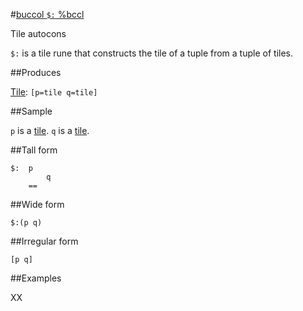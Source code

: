 #[buccol `$:` %bccl](#bccl)

Tile autocons

`$:` is a tile rune that constructs the tile of a tuple from a tuple of tiles. 

##Produces

[Tile](): `[p=tile q=tile]`

##Sample

`p` is a [tile]().
`q` is a [tile]().

##Tall form

    $:  p
            q
        ==

##Wide form

    $:(p q)

##Irregular form

    [p q]

##Examples

XX

